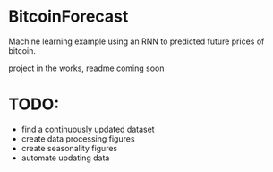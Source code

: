 # BitcoinForecast
Machine learning example using an RNN to predicted future prices of bitcoin.

project in the works, readme coming soon

# TODO:
- find a continuously updated dataset 
- create data processing figures
- create seasonality figures 
- automate updating data

